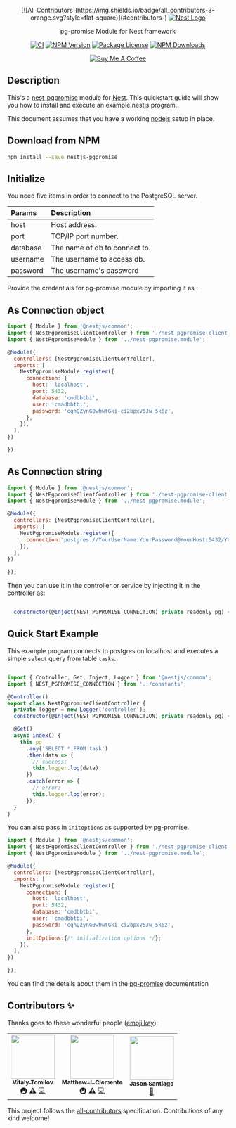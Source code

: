 <p align="center">
<!-- ALL-CONTRIBUTORS-BADGE:START - Do not remove or modify this section -->
[![All Contributors](https://img.shields.io/badge/all_contributors-3-orange.svg?style=flat-square)](#contributors-)
<!-- ALL-CONTRIBUTORS-BADGE:END -->
  <a href="http://nestjs.com/" target="blank"><img src="http://kamilmysliwiec.com/public/nest-logo.png#1" alt="Nest Logo" />   </a>

</p>

<p align="center">pg-promise Module for Nest framework</p>

<p align="center">
 <a href="https://www.npmjs.com/package/nestjs-pgpromise"><img src="https://github.com/rubiin/nestjs-pgpromise/workflows/CI/badge.svg" alt="CI" /></a> 
<a href="https://img.shields.io/npm/v/nestjs-pgpromise"><img src="https://img.shields.io/npm/v/nestjs-pgpromise" alt="NPM Version" /></a>
<a href="https://img.shields.io/npm/l/nestjs-pgpromise"><img src="https://img.shields.io/npm/l/nestjs-pgpromise" alt="Package License" /></a>
<a href="https://www.npmjs.com/package/nestjs-pgpromise"><img src="https://img.shields.io/npm/dm/nestjs-pgpromise" alt="NPM Downloads" /></a>
  


</p>


<p align="center">
<a href="https://www.buymeacoffee.com/XbgWxt567" target="_blank"><img src="https://i.imgur.com/CahshSS.png" alt="Buy Me A Coffee" style="height: auto !important;width: auto !important;" ></a>

</p>


## Description
This's a [nest-pgpromise](https://github.com/rubiin/nest-pgpromise) module for [Nest](https://github.com/nestjs/nest).
This quickstart guide will show you how to install and execute an example nestjs program..

This document assumes that you have a working [nodejs](http://nodejs.org/) setup in place.


## Download from NPM

```sh
npm install --save nestjs-pgpromise
```


## Initialize 

You need five items in order to connect to the PostgreSQL server.


| Params     | Description |
| :------- | :------------ |
| host	 | Host address. |
|port| TCP/IP port number.|
| database | The name of db to connect to.   |
| username	| The username to access db.    |
|password | The username's password |

Provide the credentials for pg-promise module by importing it as :

## As Connection object

```javascript
import { Module } from '@nestjs/common';
import { NestPgpromiseClientController } from './nest-pgpromise-client.controller';
import { NestPgpromiseModule } from '../nest-pgpromise.module';

@Module({
  controllers: [NestPgpromiseClientController],
  imports: [
    NestPgpromiseModule.register({
      connection: {
        host: 'localhost',
        port: 5432,
        database: 'cmdbbtbi',
        user: 'cmadbbtbi',
        password: 'cghQZynG0whwtGki-ci2bpxV5Jw_5k6z',
      },
    }),
  ],
})

});
```
## As Connection string

```javascript
import { Module } from '@nestjs/common';
import { NestPgpromiseClientController } from './nest-pgpromise-client.controller';
import { NestPgpromiseModule } from '../nest-pgpromise.module';

@Module({
  controllers: [NestPgpromiseClientController],
  imports: [
    NestPgpromiseModule.register({
      connection:"postgres://YourUserName:YourPassword@YourHost:5432/YourDatabase"
    }),
  ],
})

});
```



Then you can use it in the controller or service by injecting it in the controller as:

```javascript

  constructor(@Inject(NEST_PGPROMISE_CONNECTION) private readonly pg) {

```

## Quick Start Example
This example program connects to postgres on localhost and executes a simple `select` query from table `tasks`.


```js

import { Controller, Get, Inject, Logger } from '@nestjs/common';
import { NEST_PGPROMISE_CONNECTION } from '../constants';

@Controller()
export class NestPgpromiseClientController {
  private logger = new Logger('controller');
  constructor(@Inject(NEST_PGPROMISE_CONNECTION) private readonly pg) {}

  @Get()
  async index() {
    this.pg
      .any('SELECT * FROM task')
      .then(data => {
        // success;
        this.logger.log(data);
      })
      .catch(error => {
        // error;
        this.logger.log(error);
      });
  }
}

```
You can also pass in `initoptions` as supported by pg-promise. 


```javascript
import { Module } from '@nestjs/common';
import { NestPgpromiseClientController } from './nest-pgpromise-client.controller';
import { NestPgpromiseModule } from '../nest-pgpromise.module';

@Module({
  controllers: [NestPgpromiseClientController],
  imports: [
    NestPgpromiseModule.register({
      connection: {
        host: 'localhost',
        port: 5432,
        database: 'cmdbbtbi',
        user: 'cmadbbtbi',
        password: 'cghQZynG0whwtGki-ci2bpxV5Jw_5k6z',
      },
      initOptions:{/* initialization options */};
    }),
  ],
})

});
```

You can find the details about them in the [pg-promise](https://vitaly-t.github.io/pg-promise/index.html) documentation

## Contributors ✨

Thanks goes to these wonderful people ([emoji key](https://allcontributors.org/docs/en/emoji-key)):

<!-- ALL-CONTRIBUTORS-LIST:START - Do not remove or modify this section -->
<!-- prettier-ignore-start -->
<!-- markdownlint-disable -->
<table>
  <tr>
    <td align="center"><a href="http://vitalytomilov.com"><img src="https://avatars1.githubusercontent.com/u/5108906?v=4" width="100px;" alt=""/><br /><sub><b>Vitaly Tomilov</b></sub></a><br /><a href="#infra-vitaly-t" title="Infrastructure (Hosting, Build-Tools, etc)">🚇</a> <a href="https://github.com/rubiin/nestjs-pgpromise/commits?author=vitaly-t" title="Tests">⚠️</a> <a href="https://github.com/rubiin/nestjs-pgpromise/commits?author=vitaly-t" title="Code">💻</a></td>
    <td align="center"><a href="https://blog.mattclemente.com"><img src="https://avatars0.githubusercontent.com/u/5348419?v=4" width="100px;" alt=""/><br /><sub><b>Matthew J. Clemente</b></sub></a><br /><a href="#infra-mjclemente" title="Infrastructure (Hosting, Build-Tools, etc)">🚇</a> <a href="https://github.com/rubiin/nestjs-pgpromise/commits?author=mjclemente" title="Tests">⚠️</a> <a href="https://github.com/rubiin/nestjs-pgpromise/commits?author=mjclemente" title="Code">💻</a></td>
    <td align="center"><a href="https://github.com/nythrox"><img src="https://avatars2.githubusercontent.com/u/41273690?v=4" width="100px;" alt=""/><br /><sub><b>Jason Santiago</b></sub></a><br /><a href="https://github.com/rubiin/nestjs-pgpromise/commits?author=nythrox" title="Documentation">📖</a></td>
  </tr>
</table>

<!-- markdownlint-enable -->
<!-- prettier-ignore-end -->
<!-- ALL-CONTRIBUTORS-LIST:END -->

This project follows the [all-contributors](https://github.com/all-contributors/all-contributors) specification. Contributions of any kind welcome!